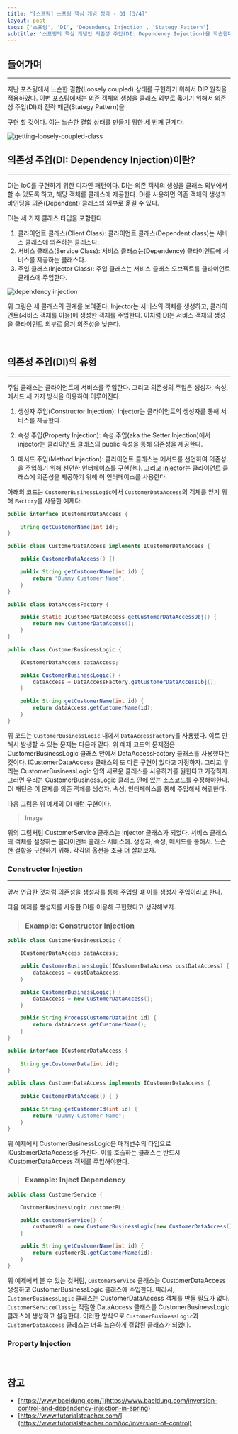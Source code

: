 ```yaml
---
title: "[스프링] 스프링 핵심 개념 정리 - DI [3/4]"
layout: post
tags: ['스프링', 'DI', 'Dependency Injection', 'Stategy Pattern']
subtitle: '스프링의 핵심 개념인 의존성 주입(DI: Dependency Injection)을 학습한다.'
---
```



## 들어가며
---
지난 포스팅에서 느슨한 결합(Loosely coupled) 상태를 구현하기 위해서 DIP 원칙을 적용하였다. 이번 포스팅에서는 의존 객체의 생성을 클래스 외부로 옮기기 위해서 의존성 주입(DI)과 전략 패턴(Stategy Pattern)을 

구현 할 것이다. 이는 느슨한 결합 상태를 만들기 위한 세 번째 단계다.

![getting-loosely-coupled-class](/images/spring-di-and-stategy-pattern-1.png)

## 의존성 주입(DI: Dependency Injection)이란?
---
DI는 IoC를 구현하기 위한 디자인 패턴이다. DI는 의존 객체의 생성을 클래스 외부에서 할 수 있도록 하고, 해당 객체를 클래스에 제공한다. DI를 사용하면 의존 객체의 생성과 바인딩을 의존(Dependent) 클래스의 외부로 옮길 수 있다.

DI는 세 가지 클래스 타입을 포함한다.
1. 클라이언트 클래스(Client Class): 클라이언트 클래스(Dependent class)는 서비스 클래스에 의존하는 클래스다.
2. 서비스 클래스(Service Class): 서비스 클래스는(Dependency) 클라이언트에 서비스를 제공하는 클래스다. 
3. 주입 클래스(Injector Class): 주입 클래스는 서비스 클래스 오브젝트를 클라이언트 클래스에 주입한다.

![dependency injection](/images/spring-di-and-stategy-pattern-2.png)

위 그림은 세 클래스의 관계를 보여준다. Injector는 서비스의 객체를 생성하고, 클라이언트(서비스 객체를 이용)에 생성한 객체를 주입한다. 이처럼 DI는 서비스 객체의 생성을 클라이언트 외부로 옮겨 의존성을 낮춘다.


&nbsp;
## 의존성 주입(DI)의 유형
---
주입 클래스는 클라이언트에 서비스를 주입한다. 그리고 의존성의 주입은 생성자, 속성, 메서드 세 가지 방식을 이용하여 이루어진다.

1. 생성자 주입(Constructor Injection): Injector는 클라이언트의 생성자를 통해 서비스를 제공한다.

2. 속성 주입(Property Injection): 속성 주입(aka the Setter Injection)에서 injector는 클라이언트 클래스의 public 속성을 통해 의존성을 제공한다.

3. 메서드 주입(Method Injection): 클라이언트 클래스는 메서드를 선언하여 의존성을 주입하기 위해 선언한 인터페이스를 구현한다. 그리고 injector는 클라이언트 클래스에 의존성을 제공하기 위해 이 인터페이스를 사용한다.


아래의 코드는 `CustomerBusinessLogic`에서 `CustomerDataAccess`의 객체를 얻기 위해 `Factory`를 사용한 예제다.

```java
public interface ICustomerDataAccess {

    String getCustomerName(int id);
}

public class CustomerDataAccess implements ICustomerDataAccess {

    public CustomerDataAccess() {}

    public String getCustomerName(int id) {
        return "Dummy Customer Name";
    }
}

public class DataAccessFactory {

    public static ICustomerDateAccess getCustomerDataAccessObj() {
        return new CustomerDataAccess();
    }
}

public class CustomerBusinessLogic {

    ICustomerDataAccess dataAccess;

    public CustomerBusinessLogic() {
        dataAccess = DataAccessFactory.getCustomerDataAccessObj();
    }

    public String getCustomerName(int id) {
        return dataAccess.getCustomerName(id);
    }
}
```

위 코드는 `CustomerBusinessLogic` 내에서 `DataAccessFactory`를 사용했다. 이로 인해서 발생할 수 있는 문제는 다음과 같다.
위 예제 코드의 문제점은 CustomerBusinessLogic 클래스 안에서 DataAccessFactory 클래스를 사용했다는 것이다. ICustomerDataAccess 클래스의 또 다른 구현이 있다고 가정하자. 그리고 우리는 CustomerBusinessLogic 안의 새로운 클래스를 사용하기를 원한다고 가정하자. 그러면 우리는 CustomerBusinessLogic 클래스 안에 있는 소스코드를 수정해야한다. DI 패턴은 이 문제를 의존 객체를 생성자, 속성, 인터페이스를 통해 주입해서 해결한다.

다음 그림은 위 예제의 DI 패턴 구현이다.

> Image

위의 그림처럼 CustomerService 클래스는 injector 클래스가 되었다. 서비스 클래스의 객체를 설정하는 클라이언트 클래스 서비스에. 생성자, 속성, 메서드를 통해서. 느슨한 결합을 구현하기 위해. 각각의 옵션을 조금 더 살펴보자.

### Constructor Injection 
---
앞서 언급한 것처럼 의존성을 생성자를 통해 주입할 떄 이를 생성자 주입이라고 한다.

다음 예제를 생성자를 사용한 DI를 이용해 구현했다고 생각해보자.

> ### Example: Constructor Injection
```java
public class CustomerBusinessLogic {

    ICustomerDataAccess dataAccess;

    public CustomerBusinessLogic(ICustomerDataAccess custDataAccess) {
        dataAccess = custDataAccess;
    }

    public CustomerBusinessLogic() {
        dataAccess = new CustomerDataAccess();
    }

    public String ProcessCustomerData(int id) {
        return dataAccess.getCustomerName();
    }
}

public interface ICustomerDataAccess {
    
    String getCustomerData(int id);
}

public class CustomerDataAccess implements ICustomerDataAccess {
    
    public CustomerDataAccess() { }

    public String getCustomerId(int id) {
        return "Dummy Customer Name";
    }
}
```

위 예제에서 CustomerBusinessLogic은 매개변수의 타입으로 ICustomerDataAccess을 가진다. 이를 호출하는 클래스는 반드시 ICustomerDataAccess 객체를 주입해야한다.

> ### Example: Inject Dependency
```java
public class CustomerService {

    CustomerBusinessLogic customerBL;

    public customerService() {
        customerBL = new CustomerBusinessLogic(new CustomerDataAccess());
    }

    public String getCustomerName(int id) {
        return customerBL.getCustomerName(id);
    }
}
```

위 예제에서 볼 수 있는 것처럼, `CustomerService` 클래스는 CustomerDataAccess 생성하고 CustomerBusinessLogic 클래스에 주입한다. 따라서, `CustomerBusinessLogic` 클래스는 CustomerDataAccess 객체를 만들 필요가 없다. `CustomerServiceClass`는 적절한 DataAccess 클래스를 CustomerBusinessLogic 클래스에 생성하고 설정한다. 이러한 방식으로 `CustomerBusinessLogic`과 `CustomerDataAccess` 클래스는 더욱 느슨하게 결합된 클래스가 되었다.


### Property Injection


&nbsp;
## 참고
- [https://www.baeldung.com/](https://www.baeldung.com/inversion-control-and-dependency-injection-in-spring)
- [https://www.tutorialsteacher.com/](https://www.tutorialsteacher.com/ioc/inversion-of-control)
